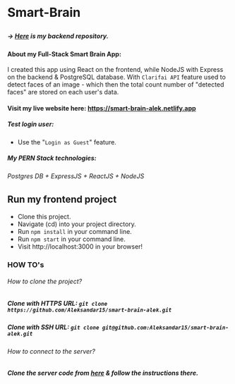 ﻿﻿﻿
   # <p>Smart-Brain </p>

##### -> <a href="https://github.com/Aleksandar15/smart-brain-alek_server">Here</a> is my backend repository.

#### About my Full-Stack Smart Brain App:

I created this app using React on the frontend, while NodeJS with Express on the backend & PostgreSQL database. With `Clarifai API` feature used to detect faces of an image - which then the total count number of "detected faces" are stored on each user's data.

#### Visit my live website here: https://smart-brain-alek.netlify.app

##### Test login user:

- Use the "`Login as Guest`" feature.

##### My PERN Stack technologies:

###### Postgres DB + ExpressJS + ReactJS + NodeJS

## Run my frontend project

- Clone this project.
- Navigate (cd) into your project directory.
- Run `npm install` in your command line.
- Run `npm start` in your command line.
- Visit http://localhost:3000 in your browser!

### HOW TO's

###### How to clone the project?

##### Clone with HTTPS URL: `git clone https://github.com/Aleksandar15/smart-brain-alek.git`

##### Clone with SSH URL: `git clone git@github.com:Aleksandar15/smart-brain-alek.git`

###### How to connect to the server?

##### Clone the server code from <a href="https://github.com/Aleksandar15/smart-brain-alek_server">here</a> & follow the instructions there.
